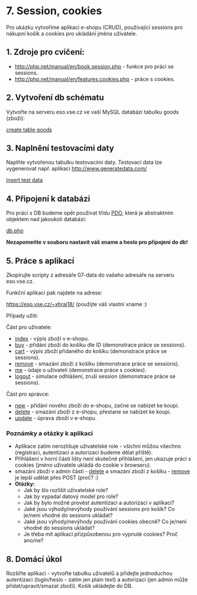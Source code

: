 # 7. Session, cookies

Pro ukázku vytvoříme aplikaci e-shopu (CRUD), používající sessions pro nákupní košík a cookies pro ukládání jména uživatele.

## 1. Zdroje pro cvičení:

* http://php.net/manual/en/book.session.php - funkce pro práci se sessions.
* http://php.net/manual/en/features.cookies.php - práce s cookies.

## 2. Vytvoření db schématu

Vytvořte na serveru eso.vse.cz ve vaší MySQL databázi tabulku goods (zboží):

[create table goods](./07-schema.sql)

## 3. Naplnění testovacími daty

Naplňte vytvořenou tabulku testovacími daty. Testovací data lze vygenerovat např. aplikací http://www.generatedata.com/

[insert test data](./07-data.sql)

## 4. Připojení k databázi

Pro práci s DB budeme opět používat třídu [PDO](http://php.net/manual/en/class.pdo.php), která je abstraktním objektem nad jakoukoli databází:

[db.php](./07-app/db.php)

**Nezapomeňte v souboru nastavit váš xname a heslo pro připojení do db!**

## 5. Práce s aplikací

Zkopírujte scripty z adresáře 07-data do vašeho adresáře na serveru eso.vse.cz.

Funkční aplikaci pak najdete na adrese:

https://eso.vse.cz/~xhraj18/ (použijte váš vlastní xname :)

Případy užití:

Část pro uživatele:

* [index](./07-app/index.php) - výpis zboží v e-shopu.
* [buy](./07-app/buy.php) - přidání zboží do košíku dle ID (demonstrace práce se sessions).
* [cart](./07-app/cart.php) - výpis zboží přidaného do košíku (demonstrace práce se sessions).
* [remove](./07-app/remove.php) - smazání zboží z košíku (demonstrace práce se sessions).
* [me](./07-app/me.php) - údaje o uživateli (demonstrace práce s cookies).
* [logout](./07-app/logout.php) - simulace odhlášení, zruší session (demonstrace práce se sessions).

Část pro správce:

* [new](./07-app/new.php) - přidání nového zboží do e-shopu, začne se nabízet ke koupi.
* [delete](./07-app/delete.php) - smazání zboží z e-shopu, přestane se nabízet ke koupi.
* [update](./07-app/update.php) - úprava zboží v e-shopu.


### Poznámky a otázky k aplikaci

* Aplikace zatím nerozlišuje uživatelské role - všichni můžou všechno (registraci, autentizaci a autorizaci budeme dělat příště).
* Přihlášení v horní části lišty není skutečné přihlášení, jen ukazuje práci s cookies (jméno uživatele ukládá do cookie v browseru).
* smazání zboží v admin části - [delete](./07-app/delete.php) a smazání zboží z košíku - [remove](./07-app/remove.php) je lepší udělat přes POST (proč? :)
* **Otázky:**
  * Jak by šlo rozlišit uživatelské role?
  * Jak by vypadal datový model pro role?
  * Jak by bylo možné provést autentizaci a autorizaci v aplikaci?
  * Jaké jsou výhody/nevýhody používání sessions pro košík? Co je/není vhodné do sessions ukládat?
  * Jaké jsou výhody/nevýhody používání cookies obecně? Co je/není vhodné do sessions ukládat?
  * Je třeba mít aplikaci přizpůsobenou pro vypnuté cookies? Proč ano/ne?

## 8. Domácí úkol

Rozšiřte aplikaci - vytvořte tabulku uživatelů a přidejte jednoduchou autentizaci (login/heslo - zatím jen plain text) a autorizaci (jen admin může přidat/upravit/smazat zboží). Košík ukládejte do DB.


